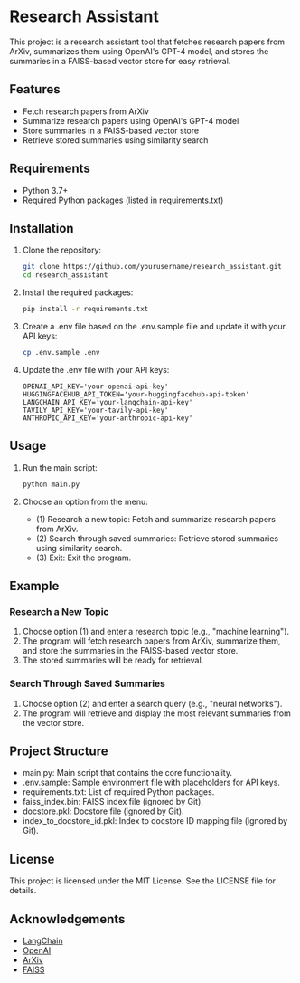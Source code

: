 # Research Assistant

This project is a research assistant tool that fetches research papers from ArXiv, summarizes them using OpenAI's GPT-4 model, and stores the summaries in a FAISS-based vector store for easy retrieval.

## Features

- Fetch research papers from ArXiv
- Summarize research papers using OpenAI's GPT-4 model
- Store summaries in a FAISS-based vector store
- Retrieve stored summaries using similarity search

## Requirements

- Python 3.7+
- Required Python packages (listed in requirements.txt)

## Installation

1. Clone the repository:

    ```sh
    git clone https://github.com/yourusername/research_assistant.git
    cd research_assistant
    ```

2. Install the required packages:

    ```sh
    pip install -r requirements.txt
    ```

3. Create a .env file based on the .env.sample file and update it with your API keys:

    ```sh
    cp .env.sample .env
    ```

4. Update the .env file with your API keys:

    ```env
    OPENAI_API_KEY='your-openai-api-key'
    HUGGINGFACEHUB_API_TOKEN='your-huggingfacehub-api-token'
    LANGCHAIN_API_KEY='your-langchain-api-key'
    TAVILY_API_KEY='your-tavily-api-key'
    ANTHROPIC_API_KEY='your-anthropic-api-key'
    ```

## Usage

1. Run the main script:

    ```sh
    python main.py
    ```

2. Choose an option from the menu:

    - (1) Research a new topic: Fetch and summarize research papers from ArXiv.
    - (2) Search through saved summaries: Retrieve stored summaries using similarity search.
    - (3) Exit: Exit the program.

## Example

### Research a New Topic

1. Choose option (1) and enter a research topic (e.g., "machine learning").
2. The program will fetch research papers from ArXiv, summarize them, and store the summaries in the FAISS-based vector store.
3. The stored summaries will be ready for retrieval.

### Search Through Saved Summaries

1. Choose option (2) and enter a search query (e.g., "neural networks").
2. The program will retrieve and display the most relevant summaries from the vector store.

## Project Structure

- main.py: Main script that contains the core functionality.
- .env.sample: Sample environment file with placeholders for API keys.
- requirements.txt: List of required Python packages.
- faiss_index.bin: FAISS index file (ignored by Git).
- docstore.pkl: Docstore file (ignored by Git).
- index_to_docstore_id.pkl: Index to docstore ID mapping file (ignored by Git).

## License

This project is licensed under the MIT License. See the LICENSE file for details.

## Acknowledgements

- [LangChain](https://github.com/langchain-ai/langchain)
- [OpenAI](https://openai.com/)
- [ArXiv](https://arxiv.org/)
- [FAISS](https://github.com/facebookresearch/faiss)